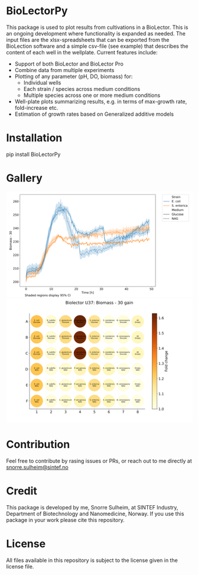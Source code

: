 # BioLectorPy
This package is used to plot results from cultivations in a BioLector. This is an ongoing development where functionality is expanded as needed. The input files are the xlsx-spreadsheets that can be exported from the BioLection software and a simple csv-file (see example) that describes the content of each well in the wellplate. 
Current features include:
 - Support of both BioLector and BioLector Pro
 - Combine data from multiple experiments
 - Plotting of any parameter (pH, DO, biomass) for:
   - Individual wells
   - Each strain / species across medium conditions
   - Multiple species across one or more medium conditions
 - Well-plate plots summarizing results, e.g. in terms of max-growth rate, fold-increase etc.
 - Estimation of growth rates based on Generalized additive models

# Installation
pip install BioLectorPy

# Gallery
<img src="./gallery/Biomass - 30_S. enterica-E. coli_Glucose-NAG.svg">
<img src="./gallery/wellplate_Biomass - 30.svg">

# Contribution
Feel free to contribute by rasing issues or PRs, or reach out to me directly at snorre.sulheim@sintef.no

# Credit
This package is developed by me, Snorre Sulheim, at SINTEF Industry, Department of Biotechnology and Nanomedicine, Norway. If you use this package in your work please cite this repository. 

# License
All files available in this repository is subject to the license given in the license file. 
